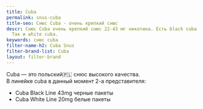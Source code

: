 ```yaml
---
title: Cuba
permalink: snus-cuba
title-seo: Снюс Cuba - очень крепкий снюс
descr: Снюс Cuba очень крепкий снюс 22-43 мг никотина. Есть black cuba с черными пакетами.
  Так и white cuba.
keywords: снюс cuba
filter-name-h2: Cuba Snus
filter-brand-list: Cuba
layout: filter-brand
---
```


Cuba — это польский🇵🇱 снюс высокого качества.<br>
В линейке cuba в данный момент 2-а представителя:
<ul>
	<li>Cuba Black Line 43mg черные пакеты</li>
	<li>Cuba White Line 20mg белые пакеты</li>
</ul>